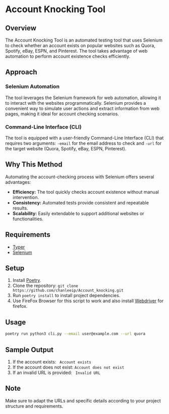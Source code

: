 # Account Knocking Tool

## Overview

The Account Knocking Tool is an automated testing tool that uses Selenium to check whether an account exists on popular websites such as Quora, Spotify, eBay, ESPN, and Pinterest. The tool takes advantage of web automation to perform account existence checks efficiently.

## Approach

### Selenium Automation

The tool leverages the Selenium framework for web automation, allowing it to interact with the websites programmatically. Selenium provides a convenient way to simulate user actions and extract information from web pages, making it ideal for account checking scenarios.

### Command-Line Interface (CLI)

The tool is equipped with a user-friendly Command-Line Interface (CLI) that requires two arguments: `-email` for the email address to check and `-url` for the target website (Quora, Spotify, eBay, ESPN, Pinterest).

## Why This Method

Automating the account-checking process with Selenium offers several advantages:

- **Efficiency:** The tool quickly checks account existence without manual intervention.
- **Consistency:** Automated tests provide consistent and repeatable results.
- **Scalability:** Easily extendable to support additional websites or functionalities.

## Requirements

- [Typer](https://github.com/tiangolo/typer)
- [Selenium](https://www.selenium.dev/)

## Setup

1. Install [Poetry](https://python-poetry.org/docs/).
2. Clone the repository: `git clone https://github.com/chanleeip/Account_knocking.git`
3. Run `poetry install` to install project dependencies.
4. Use FireFox Browser for this script to work and also install [Webdriver](https://github.com/mozilla/geckodriver/releases) for firefox.

## Usage

```bash
poetry run python3 cli.py --email user@example.com --url quora
```
## Sample Output
1. If the account exists: ``` Account exists```
2. If the account does not exist: ```Account does not exist```
3. If an invalid URL is provided: ``` Invalid URL```

## Note

Make sure to adapt the URLs and specific details according to your project structure and requirements.

